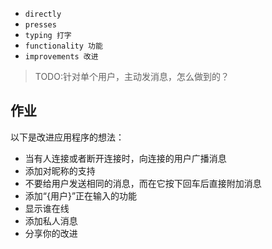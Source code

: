- `directly `
- `presses `
- `typing 打字`
- `functionality 功能`
- `improvements 改进`

>TODO:针对单个用户，主动发消息，怎么做到的？

## 作业

以下是改进应用程序的想法：
- 当有人连接或者断开连接时，向连接的用户广播消息
- 添加对昵称的支持
- 不要给用户发送相同的消息，而在它按下回车后直接附加消息
- 添加“{用户}”正在输入的功能
- 显示谁在线
- 添加私人消息
- 分享你的改进
